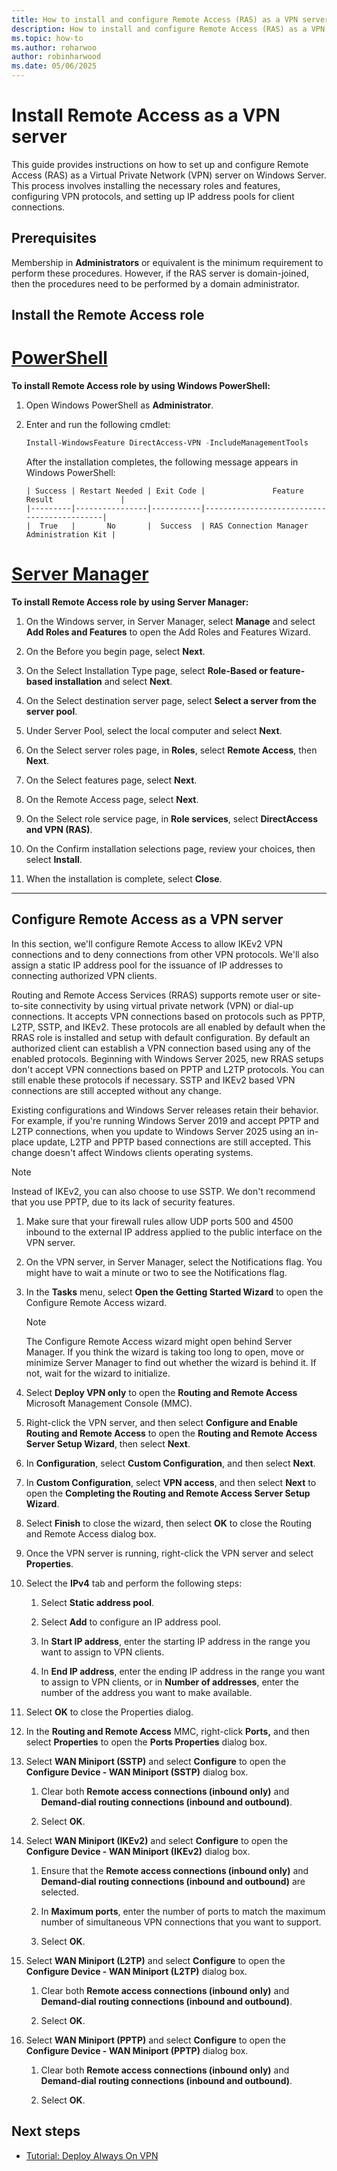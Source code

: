 ```yaml
---
title: How to install and configure Remote Access (RAS) as a VPN server
description: How to install and configure Remote Access (RAS) as a VPN server in Windows Server.
ms.topic: how-to
ms.author: roharwoo
author: robinharwood
ms.date: 05/06/2025
---
```


# Install Remote Access as a VPN server

This guide provides instructions on how to set up and configure Remote Access (RAS) as a Virtual Private Network (VPN) server on Windows Server. This process involves installing the necessary roles and features, configuring VPN protocols, and setting up IP address pools for client connections.

## Prerequisites

Membership in **Administrators** or equivalent is the minimum requirement to perform these procedures. However, if the RAS server is domain-joined, then the procedures need to be performed by a domain administrator.

## Install the Remote Access role

# [PowerShell](#tab/powershell)

**To install Remote Access role by using Windows PowerShell:**

1. Open Windows PowerShell as **Administrator**.

1. Enter and run the following cmdlet:

   ```powershell
   Install-WindowsFeature DirectAccess-VPN -IncludeManagementTools
   ```

   After the installation completes, the following message appears in Windows PowerShell:

   ```output
   | Success | Restart Needed | Exit Code |               Feature Result               |
   |---------|----------------|-----------|--------------------------------------------|
   |  True   |       No       |  Success  | RAS Connection Manager Administration Kit |
   ```

# [Server Manager](#tab/servermgr)

**To install Remote Access role by using Server Manager:**

1. On the Windows server, in Server Manager, select **Manage** and select **Add Roles and Features** to open the Add Roles and Features Wizard.

1. On the Before you begin page, select **Next**.

1. On the Select Installation Type page, select **Role-Based or feature-based installation** and select **Next**.

1. On the Select destination server page, select **Select a server from the server pool**.

1. Under Server Pool, select the local computer and select **Next**.

1. On the Select server roles page, in **Roles**, select **Remote Access**, then **Next**.

1. On the Select features page, select **Next**.

1. On the Remote Access page, select **Next**.

1. On the Select role service page, in **Role services**, select **DirectAccess and VPN (RAS)**.

1. On the Confirm installation selections page, review your choices, then select **Install**.

1. When the installation is complete, select **Close**.

---

## Configure Remote Access as a VPN server

In this section, we'll configure Remote Access to allow IKEv2 VPN connections and to deny connections from other VPN protocols. We'll also assign a static IP address pool for the issuance of IP addresses to connecting authorized VPN clients.

Routing and Remote Access Services (RRAS) supports remote user or site-to-site connectivity by using virtual private network (VPN) or dial-up connections. It accepts VPN connections based on protocols such as PPTP, L2TP, SSTP, and IKEv2. These protocols are all enabled by default when the RRAS role is installed and setup with default configuration. By default an authorized client can establish a VPN connection based using any of the enabled protocols. Beginning with Windows Server 2025, new RRAS setups don't accept VPN connections based on PPTP and L2TP protocols. You can still enable these protocols if necessary. SSTP and IKEv2 based VPN connections are still accepted without any change.

Existing configurations and Windows Server releases retain their behavior. For example, if you're running Windows Server 2019 and accept PPTP and L2TP connections, when you update to Windows Server 2025 using an in-place update, L2TP and PPTP based connections are still accepted. This change doesn't affect Windows clients operating systems.

>[!NOTE]
>Instead of IKEv2, you can also choose to use SSTP. We don't recommend that you use PPTP, due to its lack of security features.

1. Make sure that your firewall rules allow UDP ports 500 and 4500 inbound to the external IP address applied to the public interface on the VPN server.

1. On the VPN server, in Server Manager, select the Notifications flag. You might have to wait a minute or two to see the Notifications flag.

1. In the **Tasks** menu, select **Open the Getting Started Wizard** to open the Configure Remote Access wizard.

   >[!NOTE]
   >The Configure Remote Access wizard might open behind Server Manager. If you think the wizard is taking too long to open, move or minimize Server Manager to find out whether the wizard is behind it. If not, wait for the wizard to initialize.

1. Select **Deploy VPN only** to open the **Routing and Remote Access** Microsoft Management Console (MMC).

1. Right-click the VPN server, and then select **Configure and Enable Routing and Remote Access** to open the **Routing and Remote Access Server Setup Wizard**, then select **Next**.

1. In **Configuration**, select **Custom Configuration**, and then select **Next**.

1. In **Custom Configuration**, select **VPN access**, and then select **Next** to open the **Completing the Routing and Remote Access Server Setup Wizard**.

1. Select **Finish** to close the wizard, then select **OK** to close the Routing and Remote Access dialog box.

1. Once the VPN server is running, right-click the VPN server and select **Properties**.

1. Select the **IPv4** tab and perform the following steps:

    1. Select **Static address pool**.

    1. Select **Add** to configure an IP address pool.

    1. In **Start IP address**, enter the starting IP address in the range you want to assign to VPN clients.

    1. In **End IP address**, enter the ending IP address in the range you want to assign to VPN clients, or in **Number of addresses**, enter the number of the address you want to make available.

1. Select **OK** to close the Properties dialog.

1. In the **Routing and Remote Access** MMC, right-click **Ports,** and then select **Properties** to open the **Ports Properties** dialog box.

1. Select **WAN Miniport (SSTP)** and select **Configure** to open the **Configure Device - WAN Miniport (SSTP)** dialog box.

    1. Clear both  **Remote access connections (inbound only)**  and **Demand-dial routing connections (inbound and outbound)**.

    1. Select **OK**.

1. Select **WAN Miniport (IKEv2)** and select **Configure** to open the **Configure Device - WAN Miniport (IKEv2)** dialog box.

    1. Ensure that the **Remote access connections (inbound only)** and  **Demand-dial routing connections (inbound and outbound)** are selected.

    1. In **Maximum ports**, enter the number of ports to match the maximum number of simultaneous VPN connections that you want to support.

    1. Select **OK**.

1. Select **WAN Miniport (L2TP)** and select **Configure** to open the **Configure Device - WAN Miniport (L2TP)** dialog box.

    1. Clear both  **Remote access connections (inbound only)**  and **Demand-dial routing connections (inbound and outbound)**.

    1. Select **OK**.

1. Select **WAN Miniport (PPTP)** and select **Configure** to open the **Configure Device - WAN Miniport (PPTP)** dialog box.

    1. Clear both  **Remote access connections (inbound only)**  and **Demand-dial routing connections (inbound and outbound)**.

    1. Select **OK**.

## Next steps

- [Tutorial: Deploy Always On VPN](tutorial-aovpn-deploy-setup.md)

